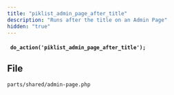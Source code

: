 ```yaml
---
title: "piklist_admin_page_after_title"
description: "Runs after the title on an Admin Page"
hidden: "true"
---
```


#### ` do_action('piklist_admin_page_after_title');`


## File
`parts/shared/admin-page.php`
